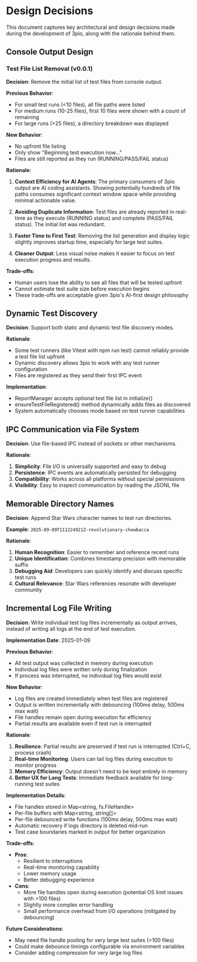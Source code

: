# Design Decisions

This document captures key architectural and design decisions made during the development of 3pio, along with the rationale behind them.

## Console Output Design

### Test File List Removal (v0.0.1)

**Decision**: Remove the initial list of test files from console output.

**Previous Behavior**: 
- For small test runs (<10 files), all file paths were listed
- For medium runs (10-25 files), first 10 files were shown with a count of remaining
- For large runs (>25 files), a directory breakdown was displayed

**New Behavior**:
- No upfront file listing
- Only show "Beginning test execution now..."
- Files are still reported as they run (RUNNING/PASS/FAIL status)

**Rationale**:
1. **Context Efficiency for AI Agents**: The primary consumers of 3pio output are AI coding assistants. Showing potentially hundreds of file paths consumes significant context window space while providing minimal actionable value.

2. **Avoiding Duplicate Information**: Test files are already reported in real-time as they execute (RUNNING status) and complete (PASS/FAIL status). The initial list was redundant.

3. **Faster Time to First Test**: Removing the list generation and display logic slightly improves startup time, especially for large test suites.

4. **Cleaner Output**: Less visual noise makes it easier to focus on test execution progress and results.

**Trade-offs**:
- Human users lose the ability to see all files that will be tested upfront
- Cannot estimate test suite size before execution begins
- These trade-offs are acceptable given 3pio's AI-first design philosophy

## Dynamic Test Discovery

**Decision**: Support both static and dynamic test file discovery modes.

**Rationale**:
- Some test runners (like Vitest with npm run test) cannot reliably provide a test file list upfront
- Dynamic discovery allows 3pio to work with any test runner configuration
- Files are registered as they send their first IPC event

**Implementation**:
- ReportManager accepts optional test file list in initialize()
- ensureTestFileRegistered() method dynamically adds files as discovered
- System automatically chooses mode based on test runner capabilities

## IPC Communication via File System

**Decision**: Use file-based IPC instead of sockets or other mechanisms.

**Rationale**:
1. **Simplicity**: File I/O is universally supported and easy to debug
2. **Persistence**: IPC events are automatically persisted for debugging
3. **Compatibility**: Works across all platforms without special permissions
4. **Visibility**: Easy to inspect communication by reading the JSONL file

## Memorable Directory Names

**Decision**: Append Star Wars character names to test run directories.

**Example**: `2025-09-09T111224921Z-revolutionary-chewbacca`

**Rationale**:
1. **Human Recognition**: Easier to remember and reference recent runs
2. **Unique Identification**: Combines timestamp precision with memorable suffix
3. **Debugging Aid**: Developers can quickly identify and discuss specific test runs
4. **Cultural Relevance**: Star Wars references resonate with developer community

## Incremental Log File Writing

**Decision**: Write individual test log files incrementally as output arrives, instead of writing all logs at the end of test execution.

**Implementation Date**: 2025-01-09

**Previous Behavior**:
- All test output was collected in memory during execution
- Individual log files were written only during finalization
- If process was interrupted, no individual log files would exist

**New Behavior**:
- Log files are created immediately when test files are registered
- Output is written incrementally with debouncing (100ms delay, 500ms max wait)
- File handles remain open during execution for efficiency
- Partial results are available even if test run is interrupted

**Rationale**:
1. **Resilience**: Partial results are preserved if test run is interrupted (Ctrl+C, process crash)
2. **Real-time Monitoring**: Users can tail log files during execution to monitor progress
3. **Memory Efficiency**: Output doesn't need to be kept entirely in memory
4. **Better UX for Long Tests**: Immediate feedback available for long-running test suites

**Implementation Details**:
- File handles stored in Map<string, fs.FileHandle>
- Per-file buffers with Map<string, string[]>
- Per-file debounced write functions (100ms delay, 500ms max wait)
- Automatic recovery if logs directory is deleted mid-run
- Test case boundaries marked in output for better organization

**Trade-offs**:
- **Pros**:
  - Resilient to interruptions
  - Real-time monitoring capability
  - Lower memory usage
  - Better debugging experience
- **Cons**:
  - More file handles open during execution (potential OS limit issues with >100 files)
  - Slightly more complex error handling
  - Small performance overhead from I/O operations (mitigated by debouncing)

**Future Considerations**:
- May need file handle pooling for very large test suites (>100 files)
- Could make debounce timings configurable via environment variables
- Consider adding compression for very large log files